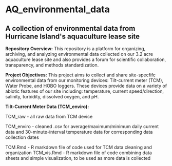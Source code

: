 # AQ_environmental_data
## A collection of environmental data from Hurricane Island's aquaculture lease site
**Repository Overview:** This repository is a platform for organizing, archiving, and analyzing environmental data collected on our 3.2 acre aquaculture lease site and also provides a forum for scientific collaboration, transparency, and methods standardization.

**Project Objectives:** This project aims to collect and share site-specfifc environmental data from our monitoring devices: Tilt-current meter (TCM), Water Probe, and HOBO loggers. These devices provide data on a variety of abiotic features of our site including: temperature, current speed/direction, salinity, turbidity, dissolved oxygen, and pH. 

**Tilt-Current Meter Data (TCM_enviro):** 

TCM_raw - all raw data from TCM device

TCM_enviro - cleaned .csv for average/maximum/minimum daily current data and 30-minute-interval temperature data for corresponding data collection dates

TCM.Rmd - R markdown file of code used for TCM data cleaning and organization
TCM_vis.Rmd - R markdown file of code combining data sheets and simple visualization, to be used as more data is collected
